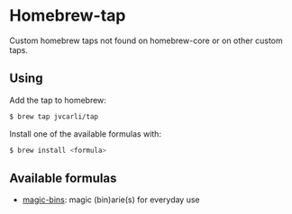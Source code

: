 # Homebrew-tap

Custom homebrew taps not found on homebrew-core or on other custom taps.

## Using

  Add the tap to homebrew:

  ```bash
  $ brew tap jvcarli/tap
  ```

  Install one of the available formulas with:

  ```bash
  $ brew install <formula>

  ```
## Available formulas

* [magic-bins](https://github.com/jvcarli/magic-bins): magic (bin)arie(s) for everyday use
